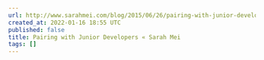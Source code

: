 ```yaml
---
url: http://www.sarahmei.com/blog/2015/06/26/pairing-with-junior-developers/
created_at: 2022-01-16 18:55 UTC
published: false
title: Pairing with Junior Developers « Sarah Mei
tags: []
---
```



